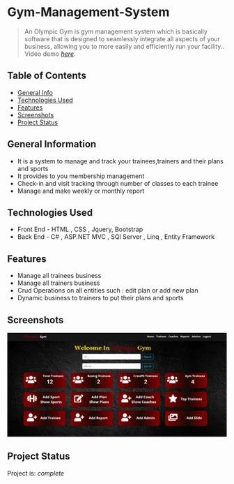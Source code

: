 # Gym-Management-System
> An Olympic Gym is gym management system  which is basically software that is designed to seamlessly integrate all aspects of your business, allowing you to more easily and efficiently run your facility..
> Video demo [_here_](https://drive.google.com/file/d/1-S_tQF2ukU6UFf2bhzivEAkU_ZEhGxqR/view?usp=share_link).


## Table of Contents
* [General Info](#general-information)
* [Technologies Used](#technologies-used)
* [Features](#features)
* [Screenshots](#screenshots)
* [Project Status](#project-status)


## General Information
- It is a system to manage and track your trainees,trainers and their plans and sports
- It provides to you membership management
- Check-in and visit tracking through number of classes to each trainee
- Manage and make weekly or monthly report



## Technologies Used
- Front End - HTML , CSS , Jquery, Bootstrap
- Back End -  C# , ASP.NET MVC , SQl Server , Linq , Entity Framework



## Features
- Manage all trainees business
- Manage all trainers business
- Crud Operations on all entities such : edit plan or add new plan 
- Dynamic business to trainers to put their plans and sports


## Screenshots
![Example screenshot](./images/screen.png)


## Project Status
Project is: _complete_ 
